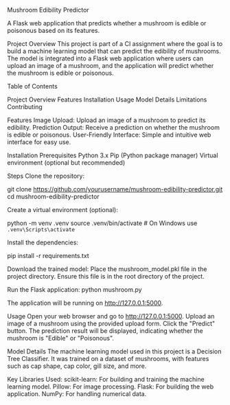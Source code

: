 Mushroom Edibility Predictor

A Flask web application that predicts whether a mushroom is edible or poisonous based on its features.

Project Overview
  This project is part of a CI assignment where the goal is to build a machine learning model that can predict the edibility of mushrooms. The model is integrated into a Flask web application where users can upload an image of a mushroom, and the application will predict whether the mushroom is edible or poisonous.

Table of Contents

  Project Overview
  Features
  Installation
  Usage
  Model Details
  Limitations
  Contributing


Features
  Image Upload: Upload an image of a mushroom to predict its edibility.
  Prediction Output: Receive a prediction on whether the mushroom is edible or poisonous.
  User-Friendly Interface: Simple and intuitive web interface for easy use.

Installation
  Prerequisites
  Python 3.x
  Pip (Python package manager)
  Virtual environment (optional but recommended)

Steps
Clone the repository:

  git clone https://github.com/yourusername/mushroom-edibility-predictor.git
  cd mushroom-edibility-predictor

Create a virtual environment (optional):

  python -m venv .venv
  source .venv/bin/activate  # On Windows use `.venv\Scripts\activate`
  
  Install the dependencies:

pip install -r requirements.txt

Download the trained model:
Place the mushroom_model.pkl file in the project directory. Ensure this file is in the root directory of the project.

Run the Flask application:
python mushroom.py

The application will be running on http://127.0.0.1:5000.

Usage
    Open your web browser and go to http://127.0.0.1:5000.
    Upload an image of a mushroom using the provided upload form.
    Click the "Predict" button.
    The prediction result will be displayed, indicating whether the mushroom is "Edible" or "Poisonous".

Model Details
  The machine learning model used in this project is a Decision Tree Classifier. It was trained on a dataset of mushrooms, with features such as cap shape, cap color, gill size, and more.

Key Libraries Used:
    scikit-learn: For building and training the machine learning model.
    Pillow: For image processing.
    Flask: For building the web application.
    NumPy: For handling numerical data.
